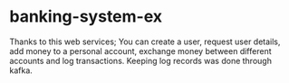 # banking-system-ex

Thanks to this web services; You can create a user, request user details, add money to a personal account, exchange money between different accounts and log transactions.
Keeping log records was done through kafka.
